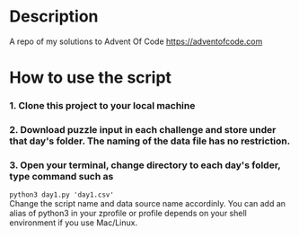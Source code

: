 # Description
A repo of my solutions to Advent Of Code https://adventofcode.com

# How to use the script
### 1. Clone this project to your local machine
### 2. Download puzzle input in each challenge and store under that day's folder. The naming of the data file has no restriction. 
### 3. Open your terminal, change directory to each day's folder, type command such as
`python3 day1.py 'day1.csv'`
<br>Change the script name and data source name accordinly.
You can add an alias of python3 in your zprofile or profile depends on your shell environment if you use Mac/Linux.
